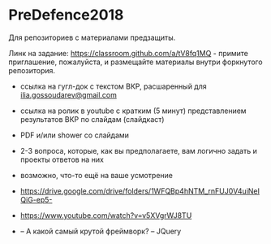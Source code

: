 # PreDefence2018
Для репозиториев с материалами предзащиты.

Линк на задание: https://classroom.github.com/a/tV8fq1MQ - примите приглашение, пожалуйста, и размещайте материалы внутри форкнутого репозитория.

* ссылка на гугл-док c текстом ВКР, расшаренный для ilia.gossoudarev@gmail.com
* ccылка на ролик в youtube с кратким (5 минут) представлением результатов ВКР по слайдам (слайдкаст)
* PDF и/или shower со слайдами
* 2-3 вопроса, которые, как вы предполагаете, вам логично задать и проекты ответов на них
* возможно, что-то ещё на ваше усмотрение  



* https://drive.google.com/drive/folders/1WFQBp4hNTM_rnFUJ0V4uiNeIQiG-ep5-
* https://www.youtube.com/watch?v=v5XVgrWJ8TU
* – А какой самый крутой фреймворк? – JQuery